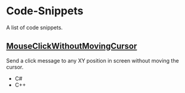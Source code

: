 # Code-Snippets
A list of code snippets.

## [MouseClickWithoutMovingCursor](MouseClickWithoutMovingCursor/)
Send a click message to any XY position in screen without moving the cursor.
* C#
* C++
